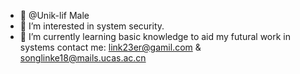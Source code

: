 - 👋 @Unik-lif Male
- 👀 I’m interested in system security.
- 🌱 I’m currently learning basic knowledge to aid my futural work in systems
contact me: link23er@gamil.com & songlinke18@mails.ucas.ac.cn
<!---
Unik-lif/Unik-lif is a ✨ special ✨ repository because its `README.md` (this file) appears on your GitHub profile.
You can click the Preview link to take a look at your changes.
--->

